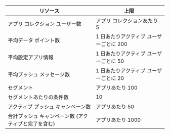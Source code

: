 リソース|上限
---|---
アプリ コレクション ユーザー数|アプリ コレクションあたり 5
平均データ ポイント数|1 日あたりアクティブ ユーザーごとに 200
平均設定アプリ情報|1 日あたりアクティブ ユーザーごとに 50
平均プッシュ メッセージ数|1 日あたりアクティブ ユーザーごとに 20
セグメント|アプリあたり 100
セグメントあたりの条件数|10
アクティブ プッシュ キャンペーン数|アプリあたり 50
合計プッシュ キャンペーン数 (アクティブと完了を含む)|アプリあたり 1000

